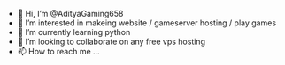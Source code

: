 - 👋 Hi, I’m @AdityaGaming658
- 👀 I’m interested in makeing website / gameserver hosting / play games 
- 🌱 I’m currently learning python
- 💞️ I’m looking to collaborate on any free vps hosting 
- 📫 How to reach me ...

<!---
AdityaGaming658/AdityaGaming658 is a ✨ special ✨ repository because its `README.md` (this file) appears on your GitHub profile.
You can click the Preview link to take a look at your changes.
--->
